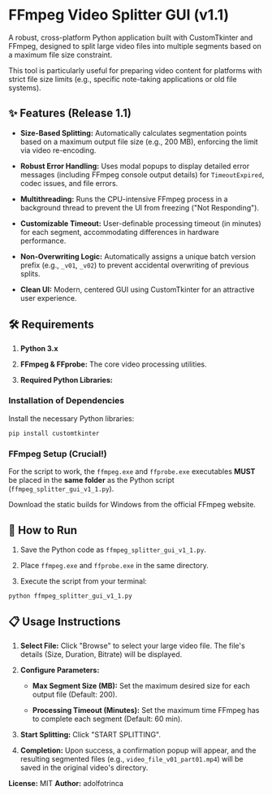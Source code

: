 
# FFmpeg Video Splitter GUI (v1.1)

A robust, cross-platform Python application built with CustomTkinter and FFmpeg, designed to split large video files into multiple segments based on a maximum file size constraint.

This tool is particularly useful for preparing video content for platforms with strict file size limits (e.g., specific note-taking applications or old file systems).

## ✨ Features (Release 1.1)

-   **Size-Based Splitting:** Automatically calculates segmentation points based on a maximum output file size (e.g., 200 MB), enforcing the limit via video re-encoding.
    
-   **Robust Error Handling:** Uses modal popups to display detailed error messages (including FFmpeg console output details) for `TimeoutExpired`, codec issues, and file errors.
    
-   **Multithreading:** Runs the CPU-intensive FFmpeg process in a background thread to prevent the UI from freezing ("Not Responding").
    
-   **Customizable Timeout:** User-definable processing timeout (in minutes) for each segment, accommodating differences in hardware performance.
    
-   **Non-Overwriting Logic:** Automatically assigns a unique batch version prefix (e.g., `_v01`, `_v02`) to prevent accidental overwriting of previous splits.
    
-   **Clean UI:** Modern, centered GUI using CustomTkinter for an attractive user experience.
    

## 🛠️ Requirements

1.  **Python 3.x**
    
2.  **FFmpeg & FFprobe:** The core video processing utilities.
    
3.  **Required Python Libraries:**
    

### Installation of Dependencies

Install the necessary Python libraries:

```
pip install customtkinter

```

### FFmpeg Setup (Crucial!)

For the script to work, the `ffmpeg.exe` and `ffprobe.exe` executables **MUST** be placed in the **same folder** as the Python script (`ffmpeg_splitter_gui_v1_1.py`).

Download the static builds for Windows from the official FFmpeg website.

## 🚀 How to Run

1.  Save the Python code as `ffmpeg_splitter_gui_v1_1.py`.
    
2.  Place `ffmpeg.exe` and `ffprobe.exe` in the same directory.
    
3.  Execute the script from your terminal:
    

```
python ffmpeg_splitter_gui_v1_1.py

```

## 📋 Usage Instructions

1.  **Select File:** Click "Browse" to select your large video file. The file's details (Size, Duration, Bitrate) will be displayed.
    
2.  **Configure Parameters:**
    
    -   **Max Segment Size (MB):** Set the maximum desired size for each output file (Default: 200).
        
    -   **Processing Timeout (Minutes):** Set the maximum time FFmpeg has to complete each segment (Default: 60 min).
        
3.  **Start Splitting:** Click "START SPLITTING".
    
4.  **Completion:** Upon success, a confirmation popup will appear, and the resulting segmented files (e.g., `video_file_v01_part01.mp4`) will be saved in the original video's directory.
    

**License:** MIT **Author:** adolfotrinca
